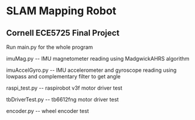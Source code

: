 # SLAM Mapping Robot
## Cornell ECE5725 Final Project

Run main.py for the whole program


imuMag.py -- IMU magnetometer reading using MadgwickAHRS algorithm

imuAccelGyro.py -- IMU accelerometer and gyroscope reading using lowpass and complementary filter to get angle

raspi_test.py -- raspirobot v3f motor driver test

tbDriverTest.py -- tb6612fng motor driver test

encoder.py -- wheel encoder test
